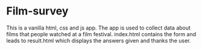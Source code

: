 # Film-survey
This is a vanilla html, css and js app.
The app is used to collect data about films that people watched at a film festival.
index.html contains the form and leads to result.html which displays the answers given and thanks the user.
